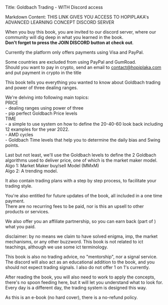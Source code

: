 Title: Goldbach Trading - WITH Discord access

Markdown Content:
THIS LINK GIVES YOU ACCESS TO HOPIPLAKA's ADVANCED LEARNING CONCEPT DISCORD SERVER

When you buy this book, you are invited to our discord server, where our community will dig deep in what you learned in the book.  
**Don't forget to press the JOIN DISCORD button at check out**.

Currently the platform only offers payments using Visa and PayPal.

Some countries are excluded from using PayPal and GumRoad.  
Should you want to pay in crypto, send an email to [contact@hopiplaka.com](mailto:contact@hopiplaka.com) and put payment in crypto in the title

This book tells you everything you wanted to know about Goldbach trading and power of three dealing ranges.

We're delving into following main topics:  
PRICE  
\- dealing ranges using power of three  
\- pip perfect Goldbach Price levels  
TIME  
\- a simple to use system on how to define the 20-40-60 look back including 12 examples for the year 2022.  
\- AMD cycles  
\- Goldbach Time levels that help you to determine the daily bias and Swing points.

Last but not least, we'll use the Goldbach levels to define the 2 Goldbach algorithms used to deliver price, one of which is the market maker model.  
Algo 1: Market Maker buy/sell Model (MMxM)  
Algo 2: A trending model.

It also contain trading plans with a step by step process, to facilitate your trading style.

You're also entitled for future updates of the book, all included in a one time payment.  
There are no recurring fees to be paid, nor is this an upsell to other products or services.

We also offer you an affiliate partnership, so you can earn back (part of ) what you paid.

disclaimer: by no means we claim to have solved enigma, imp, the market mechanisms, or any other buzzword. This book is not related to ict teachings, although we use some ict terminology.

This book is also no trading advice, no "mentorship", nor a signal service. The discord will also act as an educational addition to the book, and you should not expect trading signals. I also do not offer 1 on 1's currently.

After reading the book, you will also need to work to apply the concepts, there's no spoon feeding here, but it will let you understand what to look for. Every day is a different day, the trading system is designed this way.

As this is an e-book (no hard cover), there is a no-refund policy.
